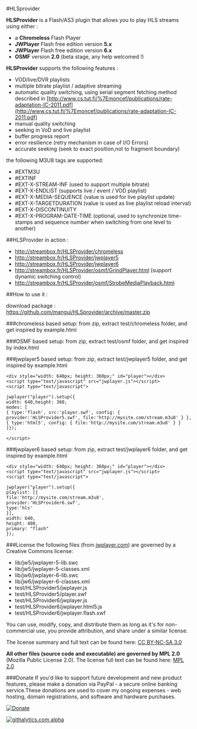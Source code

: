 #HLSprovider

**HLSProvider** is a Flash/AS3 plugin that allows you to play HLS streams using either :

* a **Chromeless** Flash Player
* **JWPlayer** Flash free edition version **5.x**
* **JWPlayer** Flash free edition version **6.x**
* **OSMF** version **2.0** (beta stage, any help welcomed !)
 

**HLSProvider** supports the following features :

* VOD/live/DVR playlists
* multiple bitrate playlist / adaptive streaming
* automatic quality switching, using serial segment fetching method described in [http://www.cs.tut.fi/%7Emoncef/publications/rate-adaptation-IC-2011.pdf](http://www.cs.tut.fi/%7Emoncef/publications/rate-adaptation-IC-2011.pdf)
* manual quality switching
* seeking in VoD and live playlist
* buffer progress report
* error resilience (retry mechanism in case of I/O Errors)
* accurate seeking (seek to exact position,not to fragment boundary)

the following M3U8 tags are supported: 

* #EXTM3U
* #EXTINF
* #EXT-X-STREAM-INF (used to support multiple bitrate)
* #EXT-X-ENDLIST (supports live / event / VOD playlist)
* #EXT-X-MEDIA-SEQUENCE (value is used for live playlist update)
* #EXT-X-TARGETDURATION (value is used as live playlist reload interval)
* #EXT-X-DISCONTINUITY
* #EXT-X-PROGRAM-DATE-TIME (optional, used to synchronize time-stamps and sequence number when switching from one level to another)

##HLSProvider in action :

* http://streambox.fr/HLSProvider/chromeless
* http://streambox.fr/HLSProvider/jwplayer5
* http://streambox.fr/HLSProvider/jwplayer6
* http://streambox.fr/HLSProvider/osmf/GrindPlayer.html (support dynamic switching control)
* http://streambox.fr/HLSProvider/osmf/StrobeMediaPlayback.html


##How to use it :

download package : https://github.com/mangui/HLSprovider/archive/master.zip

###chromeless based setup:
from zip, extract test/chromeless folder, and get inspired by example.html

###OSMF based setup:
from zip, extract test/osmf folder, and get inspired by index.html

###jwplayer5 based setup:
from zip, extract test/jwplayer5 folder, and get inspired by example.html

    <div style="width: 640px; height: 360px;" id="player"></div>
    <script type="text/javascript" src="jwplayer.js"></script>
    <script type="text/javascript">
    
    jwplayer("player").setup({
    width: 640,height: 360,
    modes: [
    { type:'flash', src:'player.swf', config: { provider:'HLSProvider5.swf', file:'http://mysite.com/stream.m3u8' } },
    { type:'html5', config: { file:'http://mysite.com/stream.m3u8' } }
    ]});
    
    </script>

###jwplayer6 based setup:
from zip, extract test/jwplayer6 folder, and get inspired by example.html

    <div style="width: 640px; height: 360px;" id="player"></div>
    <script type="text/javascript" src="jwplayer.js"></script>
    <script type="text/javascript">

    jwplayer("player").setup({
    playlist: [{
    file:'http://mysite.com/stream.m3u8',
    provider:'HLSProvider6.swf',
    type:'hls'
    }],
    width: 640,
    height: 480,
    primary: "flash"
    });

###License
the following files (from [jwplayer.com](http://www.jwplayer.com)) are governed by a Creative Commons license:

* lib/jw5/jwplayer-5-lib.swc
* lib/jw5/jwplayer-5-classes.xml
* lib/jw6/jwplayer-6-lib.swc
* lib/jw6/jwplayer-6-classes.xml
* test/HLSProvider5/jwplayer.js
* test/HLSProvider5/player.swf
* test/HLSProvider6/jwplayer.js
* test/HLSProvider6/jwplayer.html5.js
* test/HLSProvider6/jwplayer.flash.swf

You can use, modify, copy, and distribute them as long as it's for non-commercial use, you provide attribution, and share under a similar license.

The license summary and full text can be found here: [CC BY-NC-SA 3.0](http://creativecommons.org/licenses/by-nc-sa/3.0/ "CC BY-NC-SA 3.0")

**All other files (source code and executable) are governed by MPL 2.0** (Mozilla Public License 2.0).
The license full text can be found here: [MPL 2.0](http://www.mozilla.org/MPL/2.0/)

###Donate
If you'd like to support future development and new product features, please make a donation via PayPal - a secure online banking service.These donations are used to cover my ongoing expenses - web hosting, domain registrations, and software and hardware purchases.

[![Donate](https://www.paypalobjects.com/en_US/i/btn/btn_donate_LG.gif)](https://www.paypal.com/cgi-bin/webscr?cmd=_s-xclick&hosted_button_id=463RB2ALVXJLA)

[![githalytics.com alpha](https://cruel-carlota.pagodabox.com/c3d851ee2663072644e59cc07088cf97 "githalytics.com")](http://githalytics.com/mangui/HLSprovider)
